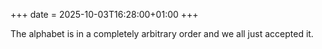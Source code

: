 +++
date = 2025-10-03T16:28:00+01:00
+++

The alphabet is in a completely arbitrary order and we all just accepted it.
